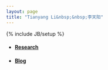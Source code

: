 ```yaml
---
layout: page
title: "Tianyang Li&nbsp;&nbsp;李天阳"
---
```

{% include JB/setup %}

* #### [Research](/research/)
* #### [Blog](/blog.html)

